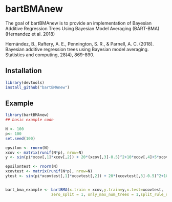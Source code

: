 # bartBMAnew

<!-- badges: start -->
<!-- badges: end -->

The goal of bartBMAnew is to provide an implementation of Bayesian Additive Regression Trees Using Bayesian Model Averaging (BART-BMA) (Hernandez et al. 2018)

Hernández, B., Raftery, A. E., Pennington, S. R., & Parnell, A. C. (2018). Bayesian additive regression trees using Bayesian model averaging. Statistics and computing, 28(4), 869-890.


## Installation

``` r
library(devtools)
install_github("bartBMAnew")
```

## Example


``` r
library(bartBMAnew)
## basic example code

N <- 100
p<- 100
set.seed(100)

epsilon <- rnorm(N)
xcov <- matrix(runif(N*p), nrow=N)
y <- sin(pi*xcov[,1]*xcov[,2]) + 20*(xcov[,3]-0.5)^2+10*xcov[,4]+5*xcov[,5]+epsilon

epsilontest <- rnorm(N)
xcovtest <- matrix(runif(N*p), nrow=N)
ytest <- sin(pi*xcovtest[,1]*xcovtest[,2]) + 20*(xcovtest[,3]-0.5)^2+10*xcovtest[,4]+5*xcovtest[,5]+epsilontest


bart_bma_example <- bartBMA(x.train = xcov,y.train=y,x.test=xcovtest, 
                    zero_split = 1, only_max_num_trees = 1,split_rule_node = 0)


```

